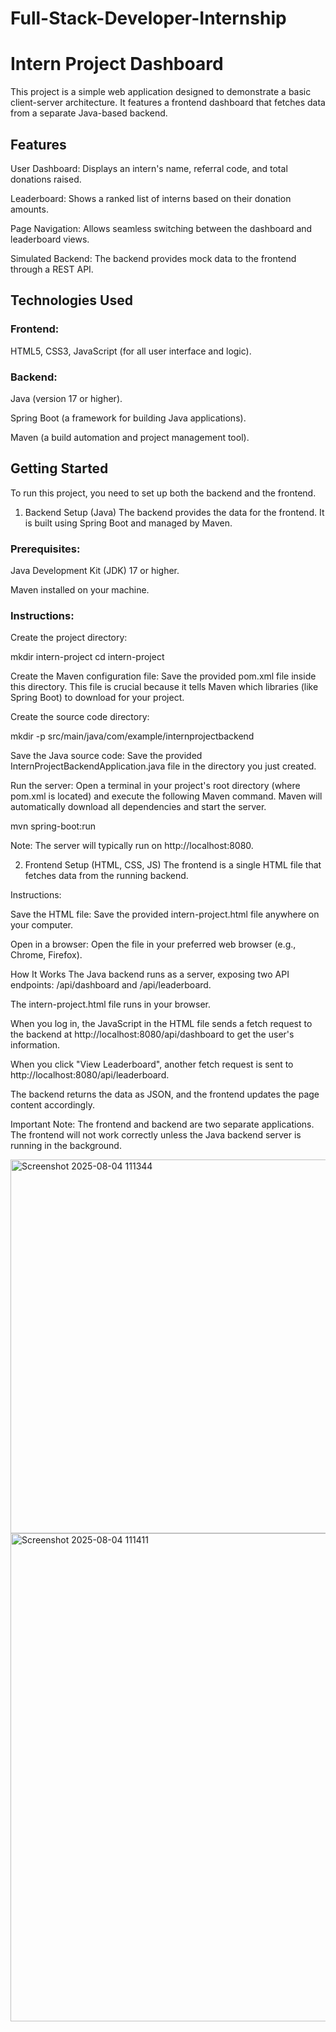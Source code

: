 # Full-Stack-Developer-Internship

# Intern Project Dashboard

This project is a simple web application designed to demonstrate a basic client-server architecture. It features a frontend dashboard that fetches data from a separate Java-based backend.

## Features
User Dashboard: Displays an intern's name, referral code, and total donations raised.

Leaderboard: Shows a ranked list of interns based on their donation amounts.

Page Navigation: Allows seamless switching between the dashboard and leaderboard views.

Simulated Backend: The backend provides mock data to the frontend through a REST API.

## Technologies Used
### Frontend:

HTML5, CSS3, JavaScript (for all user interface and logic).

### Backend:

Java (version 17 or higher).

Spring Boot (a framework for building Java applications).

Maven (a build automation and project management tool).

## Getting Started
To run this project, you need to set up both the backend and the frontend.

1. Backend Setup (Java)
The backend provides the data for the frontend. It is built using Spring Boot and managed by Maven.

### Prerequisites:

Java Development Kit (JDK) 17 or higher.

Maven installed on your machine.

### Instructions:

Create the project directory:

mkdir intern-project
cd intern-project

Create the Maven configuration file: Save the provided pom.xml file inside this directory. This file is crucial because it tells Maven which libraries (like Spring Boot) to download for your project.

Create the source code directory:

mkdir -p src/main/java/com/example/internprojectbackend

Save the Java source code: Save the provided InternProjectBackendApplication.java file in the directory you just created.

Run the server: Open a terminal in your project's root directory (where pom.xml is located) and execute the following Maven command. Maven will automatically download all dependencies and start the server.

mvn spring-boot:run

Note: The server will typically run on http://localhost:8080.

2. Frontend Setup (HTML, CSS, JS)
The frontend is a single HTML file that fetches data from the running backend.

Instructions:

Save the HTML file: Save the provided intern-project.html file anywhere on your computer.

Open in a browser: Open the file in your preferred web browser (e.g., Chrome, Firefox).

How It Works
The Java backend runs as a server, exposing two API endpoints: /api/dashboard and /api/leaderboard.

The intern-project.html file runs in your browser.

When you log in, the JavaScript in the HTML file sends a fetch request to the backend at http://localhost:8080/api/dashboard to get the user's information.

When you click "View Leaderboard", another fetch request is sent to http://localhost:8080/api/leaderboard.

The backend returns the data as JSON, and the frontend updates the page content accordingly.

Important Note: The frontend and backend are two separate applications. The frontend will not work correctly unless the Java backend server is running in the background.

<img width="1133" height="598" alt="Screenshot 2025-08-04 111344" src="https://github.com/user-attachments/assets/8421934d-43e1-48f6-81ad-85873d094fb3" />

<img width="800" height="781" alt="Screenshot 2025-08-04 111411" src="https://github.com/user-attachments/assets/0c11e608-4dd5-475d-8878-bd593d373f97" />
